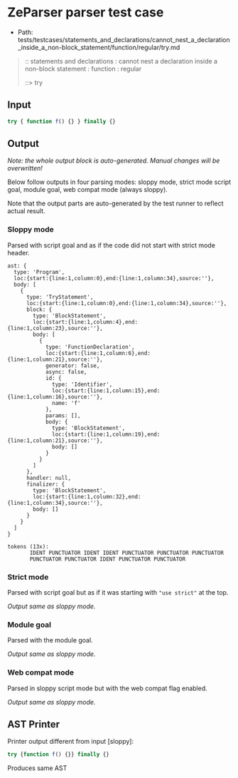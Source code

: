 # ZeParser parser test case

- Path: tests/testcases/statements_and_declarations/cannot_nest_a_declaration_inside_a_non-block_statement/function/regular/try.md

> :: statements and declarations : cannot nest a declaration inside a non-block statement : function : regular
>
> ::> try

## Input

`````js
try { function f() {} } finally {}
`````

## Output

_Note: the whole output block is auto-generated. Manual changes will be overwritten!_

Below follow outputs in four parsing modes: sloppy mode, strict mode script goal, module goal, web compat mode (always sloppy).

Note that the output parts are auto-generated by the test runner to reflect actual result.

### Sloppy mode

Parsed with script goal and as if the code did not start with strict mode header.

`````
ast: {
  type: 'Program',
  loc:{start:{line:1,column:0},end:{line:1,column:34},source:''},
  body: [
    {
      type: 'TryStatement',
      loc:{start:{line:1,column:0},end:{line:1,column:34},source:''},
      block: {
        type: 'BlockStatement',
        loc:{start:{line:1,column:4},end:{line:1,column:23},source:''},
        body: [
          {
            type: 'FunctionDeclaration',
            loc:{start:{line:1,column:6},end:{line:1,column:21},source:''},
            generator: false,
            async: false,
            id: {
              type: 'Identifier',
              loc:{start:{line:1,column:15},end:{line:1,column:16},source:''},
              name: 'f'
            },
            params: [],
            body: {
              type: 'BlockStatement',
              loc:{start:{line:1,column:19},end:{line:1,column:21},source:''},
              body: []
            }
          }
        ]
      },
      handler: null,
      finalizer: {
        type: 'BlockStatement',
        loc:{start:{line:1,column:32},end:{line:1,column:34},source:''},
        body: []
      }
    }
  ]
}

tokens (13x):
       IDENT PUNCTUATOR IDENT IDENT PUNCTUATOR PUNCTUATOR PUNCTUATOR
       PUNCTUATOR PUNCTUATOR IDENT PUNCTUATOR PUNCTUATOR
`````

### Strict mode

Parsed with script goal but as if it was starting with `"use strict"` at the top.

_Output same as sloppy mode._

### Module goal

Parsed with the module goal.

_Output same as sloppy mode._

### Web compat mode

Parsed in sloppy script mode but with the web compat flag enabled.

_Output same as sloppy mode._

## AST Printer

Printer output different from input [sloppy]:

````js
try {function f() {}} finally {}
````

Produces same AST
